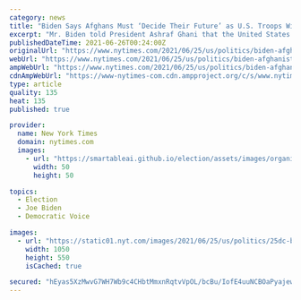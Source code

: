 ```yaml
---
category: news
title: "Biden Says Afghans Must ‘Decide Their Future’ as U.S. Troops Withdraw"
excerpt: "Mr. Biden told President Ashraf Ghani that the United States would still offer security assistance, as well as diplomatic and humanitarian aid."
publishedDateTime: 2021-06-26T00:24:00Z
originalUrl: "https://www.nytimes.com/2021/06/25/us/politics/biden-afghanistan-withdrawal.html"
webUrl: "https://www.nytimes.com/2021/06/25/us/politics/biden-afghanistan-withdrawal.html"
ampWebUrl: "https://www.nytimes.com/2021/06/25/us/politics/biden-afghanistan-withdrawal.amp.html"
cdnAmpWebUrl: "https://www-nytimes-com.cdn.ampproject.org/c/s/www.nytimes.com/2021/06/25/us/politics/biden-afghanistan-withdrawal.amp.html"
type: article
quality: 135
heat: 135
published: true

provider:
  name: New York Times
  domain: nytimes.com
  images:
    - url: "https://smartableai.github.io/election/assets/images/organizations/nytimes.com-50x50.jpg"
      width: 50
      height: 50

topics:
  - Election
  - Joe Biden
  - Democratic Voice

images:
  - url: "https://static01.nyt.com/images/2021/06/25/us/politics/25dc-biden-afghan-1-SWAP/25dc-biden-afghan-1-SWAP-facebookJumbo.jpg"
    width: 1050
    height: 550
    isCached: true

secured: "hEyas5XzMwvG7WH7Wb9c4CHbtMmxnRqtvVpOL/bcBu/IofE4uuNCBOaPyajewZwnSOj3ErPXY5lKA6AH1I8laKJliYtXzSFC4QMd56ZIrb3Er9ML1gDNoXROX/ctHbpG39jSny5hnSMpHmXWQk7/C/DcEiG8cG8h8domFaYYlNtJhyATmbAjU3R+4cbt0AWszdUWCP8QlPG/UIghpSWXHh2F8rQNUKhY2ti9rOlJysGdtwlf6l7wK4nUtoyAir09GvWoOlC89AJoTg/92NmjSmmEwDjgIaeC16i5NgvMWt0D9TTBUJWiOvVV+4St0mUVgOsWo2V612e6NG/GIs84Duz4ZgfJqsd8p0r5gRxCGOI=;/tY/n7GKTqT5l2GINx/CPg=="
---
```



